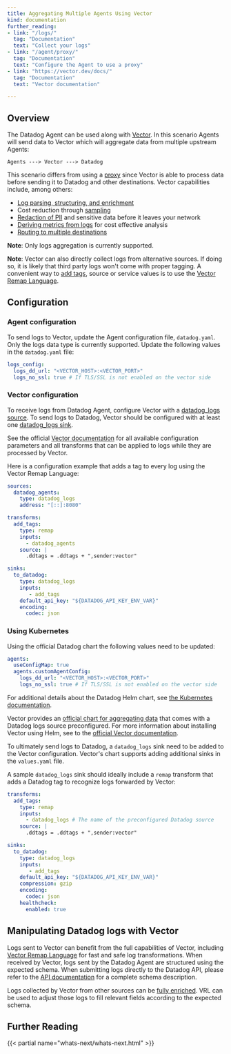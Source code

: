 ```yaml
---
title: Aggregating Multiple Agents Using Vector
kind: documentation
further_reading:
- link: "/logs/"
  tag: "Documentation"
  text: "Collect your logs"
- link: "/agent/proxy/"
  tag: "Documentation"
  text: "Configure the Agent to use a proxy"
- link: "https://vector.dev/docs/"
  tag: "Documentation"
  text: "Vector documentation"

---
```


## Overview 

The Datadog Agent can be used along with [Vector][1]. In this scenario Agents will send data
to Vector which will aggregate data from multiple upstream Agents:

`Agents ---> Vector ---> Datadog`

This scenario differs from using a [proxy][2] since Vector is able to process data before sending
it to Datadog and other destinations. Vector capabilities include, among others:

* [Log parsing, structuring, and enrichment][3]
* Cost reduction through [sampling][4]
* [Redaction of PII][5] and sensitive data before it leaves your network
* [Deriving metrics from logs][6] for cost effective analysis
* [Routing to multiple destinations][7]

**Note**: Only logs aggregation is currently supported.

**Note**: Vector can also directly collect logs from alternative sources. If doing so, it is likely that 
third party logs won't come with proper tagging. A convenient way to [add tags][8], source or service
values is to use the [Vector Remap Language][9].

## Configuration

### Agent configuration
To send logs to Vector, update the Agent configuration file, `datadog.yaml`.
Only the logs data type is currently supported. Update the following values in the `datadog.yaml` file:

```yaml
logs_config:
  logs_dd_url: "<VECTOR_HOST>:<VECTOR_PORT>"
  logs_no_ssl: true # If TLS/SSL is not enabled on the vector side
```

### Vector configuration
To receive logs from Datadog Agent, configure Vector with a [datadog_logs source][10].
To send logs to Datadog, Vector should be configured with at least one [datadog_logs sink][11].

See the official [Vector documentation][12] for all available configuration parameters and
all transforms that can be applied to logs while they are processed by Vector.

Here is a configuration example that adds a tag to every log using the Vector Remap Language:

```yaml
sources:
  datadog_agents:
    type: datadog_logs
    address: "[::]:8080"

transforms:
  add_tags:
    type: remap
    inputs:
      - datadog_agents
    source: |
      .ddtags = .ddtags + ",sender:vector"

sinks:
  to_datadog:
    type: datadog_logs
    inputs:
       - add_tags
    default_api_key: "${DATADOG_API_KEY_ENV_VAR}"
    encoding:
      codec: json
```

### Using Kubernetes

Using the official Datadog chart the following values need to be updated:

```yaml
agents:
  useConfigMap: true
  agents.customAgentConfig:
    logs_dd_url: "<VECTOR_HOST>:<VECTOR_PORT>"
    logs_no_ssl: true # If TLS/SSL is not enabled on the vector side
```

For additional details about the Datadog Helm chart, see [the Kubernetes documentation][13].

Vector provides an [official chart for aggregating data][14] that comes with a Datadog
logs source preconfigured. For more information about installing Vector using Helm,
see to the [official Vector documentation][15].

To ultimately send logs to Datadog, a `datadog_logs` sink need to be added to the Vector
configuration. Vector's chart supports adding additional sinks in the `values.yaml` file.

A sample `datadog_logs` sink should ideally include a `remap` transform
that adds a Datadog tag to recognize logs forwarded by Vector:

```yaml
transforms:
  add_tags:
    type: remap
    inputs:
      - datadog_logs # The name of the preconfigured Datadog source
    source: |
      .ddtags = .ddtags + ",sender:vector"

sinks:
  to_datadog:
    type: datadog_logs
    inputs:
       - add_tags
    default_api_key: "${DATADOG_API_KEY_ENV_VAR}"
    compression: gzip
    encoding:
      codec: json
    healthcheck:
      enabled: true
```

## Manipulating Datadog logs with Vector

Logs sent to Vector can benefit from the full capabilities of Vector, including [Vector Remap Language][3] for fast and safe log transformations.
When received by Vector, logs sent by the Datadog Agent are structured using the expected schema. When
submitting logs directly to the Datadog API, please refer to the [API documentation][16]
for a complete schema description.

Logs collected by Vector from other sources can be [fully enriched][8]. VRL can be used to adjust those logs
to fill relevant fields according to the expected schema. 

## Further Reading

{{< partial name="whats-next/whats-next.html" >}}

[1]: https://vector.dev/
[2]: /agent/proxy
[3]: https://vector.dev/docs/reference/configuration/transforms/remap/
[4]: https://vector.dev/docs/reference/configuration/transforms/sample/
[5]: https://vector.dev/docs/reference/vrl/functions/#redact
[6]: https://vector.dev/docs/reference/configuration/transforms/log_to_metric/
[7]: https://vector.dev/docs/reference/configuration/transforms/route/
[8]: /getting_started/tagging
[9]: https://vector.dev/docs/reference/vrl/
[10]: https://vector.dev/docs/reference/configuration/sources/datadog_logs/
[11]: https://vector.dev/docs/reference/configuration/sinks/datadog_logs/
[12]: https://vector.dev/docs/reference/configuration/
[13]: /agent/kubernetes/?tab=helm
[14]: https://github.com/timberio/vector/tree/master/distribution/helm/vector-aggregator
[15]: https://vector.dev/docs/setup/installation/package-managers/helm/
[16]: api/latest/logs/#send-logs
